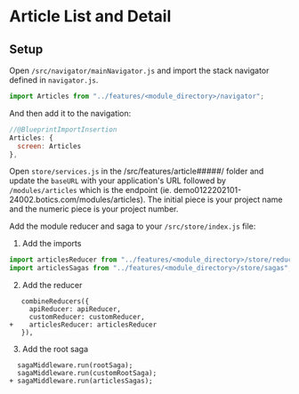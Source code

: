 # Article List and Detail

## Setup

Open `/src/navigator/mainNavigator.js` and import the stack navigator defined in `navigator.js`.

```javascript
import Articles from "../features/<module_directory>/navigator";
```

And then add it to the navigation:

```javascript
//@BlueprintImportInsertion
Articles: {
  screen: Articles
},
```

Open `store/services.js` in the /src/features/article#####/ folder and update the `baseURL` with your application's URL followed by `/modules/articles` which is the endpoint (ie. demo0122202101-24002.botics.com/modules/articles). The initial piece is your project name and the numeric piece is your project number.

Add the module reducer and saga to your `/src/store/index.js` file:

1. Add the imports

```javascript
import articlesReducer from "../features/<module_directory>/store/reducers";
import articlesSagas from "../features/<module_directory>/store/sagas";
```

2. Add the reducer

```
   combineReducers({
     apiReducer: apiReducer,
     customReducer: customReducer,
+    articlesReducer: articlesReducer
   }),
```

3. Add the root saga

```
  sagaMiddleware.run(rootSaga);
  sagaMiddleware.run(customRootSaga);
+ sagaMiddleware.run(articlesSagas);
```
